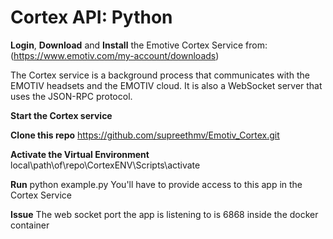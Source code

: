 # Cortex API: Python

**Login**, **Download** and **Install** the Emotive Cortex Service from:
(https://www.emotiv.com/my-account/downloads)

The Cortex service is a background process that communicates with the EMOTIV headsets and the EMOTIV cloud. It is also a WebSocket  server that uses the JSON-RPC protocol.

**Start the Cortex service**

**Clone this repo**
https://github.com/supreethmv/Emotiv_Cortex.git

**Activate the Virtual Environment**
local\path\of\repo\CortexENV\Scripts\activate

**Run**
python example.py
You'll have to provide access to this app in the Cortex Service 

**Issue**
The web socket port the app is listening to is 6868 inside the docker container